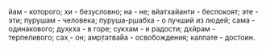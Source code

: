 йам - которого; хи - безусловно; на - не; вйатхайанти - беспокоят; эте - эти; пурушам - человека; пуруша-р̣шабха - о лучший из людей; сама - одинакового; дух̣кха - в горе; сукхам - и радости; дхӣрам - терпеливого; сах̣ - он; амр̣татва̄йа - освобождения; калпате - достоин.